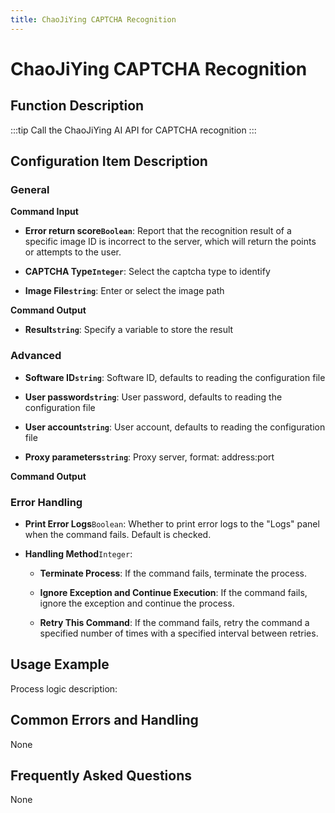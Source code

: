 ```yaml
---
title: ChaoJiYing CAPTCHA Recognition
---
```


# ChaoJiYing CAPTCHA Recognition

## Function Description

:::tip 
Call the ChaoJiYing AI API for CAPTCHA recognition
:::

## Configuration Item Description

### General

**Command Input**

- **Error return score`Boolean`**: Report that the recognition result of a specific image ID is incorrect to the server, which will return the points or attempts to the user.

- **CAPTCHA Type`Integer`**: Select the captcha type to identify

- **Image File`string`**: Enter or select the image path


**Command Output**

- **Result`string`**: Specify a variable to store the result

### Advanced

- **Software ID`string`**: Software ID, defaults to reading the configuration file

- **User password`string`**: User password, defaults to reading the configuration file

- **User account`string`**: User account, defaults to reading the configuration file

- **Proxy parameters`string`**: Proxy server, format: address:port


**Command Output**

### Error Handling

- **Print Error Logs**`Boolean`: Whether to print error logs to the "Logs" panel when the command fails. Default is checked. 

- **Handling Method**`Integer`:

    - **Terminate Process**: If the command fails, terminate the process.

    - **Ignore Exception and Continue Execution**: If the command fails, ignore the exception and continue the process.

    - **Retry This Command**: If the command fails, retry the command a specified number of times with a specified interval between retries.

## Usage Example

Process logic description:

## Common Errors and Handling

None

## Frequently Asked Questions

None

